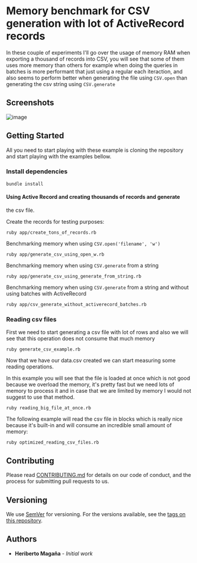# Memory benchmark for CSV generation with lot of ActiveRecord records

In these couple of experiments I'll go over the usage of memory RAM when
exporting a thousand of records into CSV, you will see that some of them uses more
memory than others for example when doing the queries in batches is more
performant that just using a regular each iteraction, and also seems to perform
better when generating the file using `CSV.open` than generating the csv
string using `CSV.generate`

## Screenshots
![image](https://user-images.githubusercontent.com/1863670/40548883-99c90408-5ffb-11e8-9a35-118015216516.png)

## Getting Started

All you need to start playing with these example is cloning the repository
and start playing with the examples bellow.

### Install dependencies
```
bundle install
```

#### Using Active Record and creating thousands of records and generate
the csv file.

Create the records for testing purposes:
```
ruby app/create_tons_of_records.rb
```

Benchmarking memory when using `CSV.open('filename', 'w')`
```
ruby app/generate_csv_using_open_w.rb
```

Benchmarking memory when using `CSV.generate` from a string
```
ruby app/generate_csv_using_generate_from_string.rb
```

Benchmarking memory when using `CSV.generate` from a string and without
using batches with ActiveRecord
```
ruby app/csv_generate_without_activerecord_batches.rb
```

### Reading csv files
First we need to start generating a csv file with lot of rows and also
we will see that this operation does not consume that much memory
```
ruby generate_csv_example.rb
```

Now that we have our data.csv created we can start measuring some
reading operations.

In this example you will see that the file is loaded at once which is
not good because we overload the memory, it's pretty fast but we need
lots of memory to process it and in case that we are limited by memory I
would not suggest to use that method.
```
ruby reading_big_file_at_once.rb
```

The following example will read the csv file in blocks which is really
nice because it's built-in and will consume an incredible small amount
of memory:
```
ruby optimized_reading_csv_files.rb
```

## Contributing

Please read [CONTRIBUTING.md](https://gist.github.com/PurpleBooth/b24679402957c63ec426) for details on our code of conduct, and the process for submitting pull requests to us.

## Versioning

We use [SemVer](http://semver.org/) for versioning. For the versions available, see the [tags on this repository](https://github.com/your/project/tags).

## Authors

* **Heriberto Magaña** - *Initial work*

